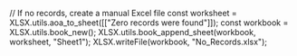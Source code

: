 // If no records, create a manual Excel file
      const worksheet = XLSX.utils.aoa_to_sheet([["Zero records were found"]]);
      const workbook = XLSX.utils.book_new();
      XLSX.utils.book_append_sheet(workbook, worksheet, "Sheet1");
      XLSX.writeFile(workbook, "No_Records.xlsx");
